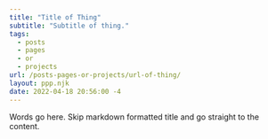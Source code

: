 ```yaml
---
title: "Title of Thing"
subtitle: "Subtitle of thing."
tags:
  - posts
  - pages
  - or
  - projects
url: /posts-pages-or-projects/url-of-thing/
layout: ppp.njk
date: 2022-04-18 20:56:00 -4
---
```


Words go here. Skip markdown formatted title and go straight to the content.
